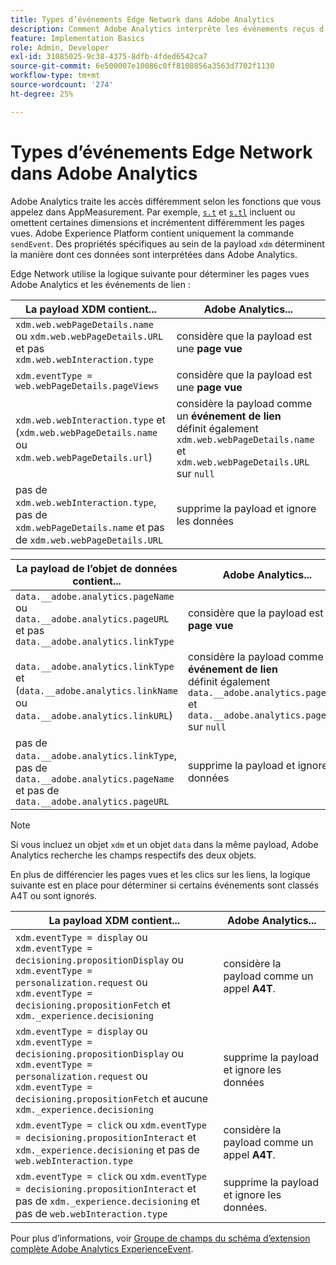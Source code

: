 ```yaml
---
title: Types d’événements Edge Network dans Adobe Analytics
description: Comment Adobe Analytics interprète les événements reçus d’Edge Network.
feature: Implementation Basics
role: Admin, Developer
exl-id: 31085025-9c38-4375-8dfb-4fded6542ca7
source-git-commit: 6e500007e10086c0ff8108856a3563d7702f1130
workflow-type: tm+mt
source-wordcount: '274'
ht-degree: 25%

---
```


# Types d’événements Edge Network dans Adobe Analytics

Adobe Analytics traite les accès différemment selon les fonctions que vous appelez dans AppMeasurement. Par exemple, [`s.t`](/help/implement/vars/functions/t-method.md) et [`s.tl`](/help/implement/vars/functions/tl-method.md) incluent ou omettent certaines dimensions et incrémentent différemment les pages vues. Adobe Experience Platform contient uniquement la commande `sendEvent`. Des propriétés spécifiques au sein de la payload `xdm` déterminent la manière dont ces données sont interprétées dans Adobe Analytics.

Edge Network utilise la logique suivante pour déterminer les pages vues Adobe Analytics et les événements de lien :

| La payload XDM contient... | Adobe Analytics... |
|---|---|
| `xdm.web.webPageDetails.name` ou `xdm.web.webPageDetails.URL` et pas `xdm.web.webInteraction.type` | considère que la payload est une **page vue** |
| `xdm.eventType = web.webPageDetails.pageViews` | considère que la payload est une **page vue** |
| `xdm.web.webInteraction.type` et (`xdm.web.webPageDetails.name` ou `xdm.web.webPageDetails.url`) | considère la payload comme un **événement de lien** <br/> définit également `xdm.web.webPageDetails.name` et `xdm.web.webPageDetails.URL` sur `null` |
| pas de `xdm.web.webInteraction.type`, pas de `xdm.webPageDetails.name` et pas de `xdm.web.webPageDetails.URL` | supprime la payload et ignore les données |

| La payload de l’objet de données contient... | Adobe Analytics... |
|---|---|
| `data.__adobe.analytics.pageName` ou `data.__adobe.analytics.pageURL` et pas `data.__adobe.analytics.linkType` | considère que la payload est une **page vue** |
| `data.__adobe.analytics.linkType` et (`data.__adobe.analytics.linkName` ou `data.__adobe.analytics.linkURL`) | considère la payload comme un **événement de lien** <br/> définit également `data.__adobe.analytics.pageName` et `data.__adobe.analytics.pageURL` sur `null` |
| pas de `data.__adobe.analytics.linkType`, pas de `data.__adobe.analytics.pageName` et pas de `data.__adobe.analytics.pageURL` | supprime la payload et ignore les données |

>[!NOTE]
>
>Si vous incluez un objet `xdm` et un objet `data` dans la même payload, Adobe Analytics recherche les champs respectifs des deux objets.

En plus de différencier les pages vues et les clics sur les liens, la logique suivante est en place pour déterminer si certains événements sont classés A4T ou sont ignorés.

| La payload XDM contient... | Adobe Analytics... |
|---|---|
| `xdm.eventType = display` ou <br/>`xdm.eventType = decisioning.propositionDisplay` ou <br/>`xdm.eventType = personalization.request` ou <br/>`xdm.eventType = decisioning.propositionFetch` et `xdm._experience.decisioning` | considère la payload comme un appel **A4T**. |
| `xdm.eventType = display` ou <br/>`xdm.eventType = decisioning.propositionDisplay` ou <br/>`xdm.eventType = personalization.request` ou <br/>`xdm.eventType = decisioning.propositionFetch` et aucune `xdm._experience.decisioning` | supprime la payload et ignore les données |
| `xdm.eventType = click` ou `xdm.eventType = decisioning.propositionInteract` et `xdm._experience.decisioning` et pas de `web.webInteraction.type` | considère la payload comme un appel **A4T**. |
| `xdm.eventType = click` ou `xdm.eventType = decisioning.propositionInteract` et pas de `xdm._experience.decisioning` et pas de `web.webInteraction.type` | supprime la payload et ignore les données. |

Pour plus d’informations, voir [Groupe de champs du schéma d’extension complète Adobe Analytics ExperienceEvent](https://experienceleague.adobe.com/fr/docs/experience-platform/xdm/field-groups/event/analytics-full-extension).
